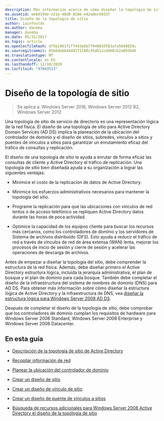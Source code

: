 ```yaml
---
description: Más información acerca de cómo diseñar la topología de sitio
ms.assetid: eeb919de-e21e-48d8-8186-e42adec6933f
title: Diseño de la topología de sitio
author: iainfoulds
ms.author: daveba
manager: daveba
ms.date: 05/31/2017
ms.topic: article
ms.openlocfilehash: df5b1961f2ff443ebb7f94803df83afa5649029c
ms.sourcegitcommit: 65b6de6b44d41f1180c45db11cdd60cb2a093b46
ms.translationtype: MT
ms.contentlocale: es-ES
ms.lasthandoff: 12/10/2020
ms.locfileid: "97043513"
---
```

# <a name="designing-the-site-topology"></a>Diseño de la topología de sitio

>Se aplica a: Windows Server 2016, Windows Server 2012 R2, Windows Server 2012

Una topología de sitio de servicio de directorio es una representación lógica de la red física. El diseño de una topología de sitio para Active Directory Domain Services (AD DS) implica la planeación de la ubicación del controlador de dominio y el diseño de sitios, subredes, vínculos a sitios y puentes de vínculos a sitios para garantizar un enrutamiento eficaz del tráfico de consultas y replicación.

El diseño de una topología de sitio le ayuda a enrutar de forma eficaz las consultas de cliente y Active Directory el tráfico de replicación. Una topología de sitio bien diseñada ayuda a su organización a lograr las siguientes ventajas:

-   Minimice el costo de la replicación de datos de Active Directory.

-   Minimice los esfuerzos administrativos necesarios para mantener la topología del sitio.

-   Programe la replicación para que las ubicaciones con vínculos de red lentos o de acceso telefónico se repliquen Active Directory datos durante las horas de poca actividad.

-   Optimice la capacidad de los equipos cliente para buscar los recursos más cercanos, como los controladores de dominio y los servidores de Sistema de archivos distribuido (DFS). Esto ayuda a reducir el tráfico de red a través de vínculos de red de área extensa (WAN) lenta, mejorar los procesos de inicio de sesión y cierre de sesión y acelerar las operaciones de descarga de archivos.

Antes de empezar a diseñar la topología del sitio, debe comprender la estructura de la red física. Además, debe diseñar primero el Active Directory estructura lógica, incluida la jerarquía administrativa, el plan de bosque y el plan de dominio para cada bosque. También debe completar el diseño de la infraestructura del sistema de nombres de dominio (DNS) para AD DS. Para obtener más información sobre cómo diseñar la estructura lógica de Active Directory y la infraestructura de DNS, vea [diseñar la estructura lógica para Windows Server 2008 AD DS](/previous-versions/windows/it-pro/windows-server-2008-R2-and-2008/cc770806(v=ws.10)).

Después de completar el diseño de la topología de sitio, debe comprobar que los controladores de dominio cumplan los requisitos de hardware para Windows Server 2008 Standard, Windows Server 2008 Enterprise y Windows Server 2008 Datacenter.

## <a name="in-this-guide"></a>En esta guía

-   [Descripción de la topología de sitio de Active Directory](../../ad-ds/plan/Understanding-Active-Directory-Site-Topology.md)

-   [Recopilar información de red](../../ad-ds/plan/Collecting-Network-Information.md)

-   [Planear la ubicación del controlador de dominio](../../ad-ds/plan/Planning-Domain-Controller-Placement.md)

-   [Crear un diseño de sitio](../../ad-ds/plan/Creating-a-Site-Design.md)

-   [Crear un diseño de vínculo de sitio](../../ad-ds/plan/Creating-a-Site-Link-Design.md)

-   [Crear un diseño de puente de vínculos a sitios](../../ad-ds/plan/Creating-a-Site-Link-Bridge-Design.md)

-   [Búsqueda de recursos adicionales para Windows Server 2008 Active Directory el diseño de la topología de sitio](../../ad-ds/plan/Finding-Additional-Resources-for-Windows-Server-2008-Active-Directory-Site-Topology-Design.md)

